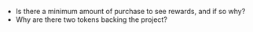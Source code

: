 
* Is there a minimum amount of purchase to see rewards, and if so why?
* Why are there two tokens backing the project?